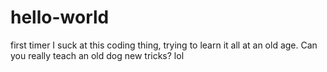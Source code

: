 # hello-world
first timer
I suck at this coding thing, trying to learn it all at an old age. Can you really teach an old dog new tricks? lol
